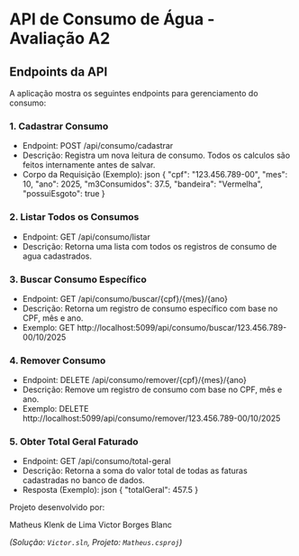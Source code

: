 # API de Consumo de Água - Avaliação A2

## Endpoints da API

A aplicação mostra os seguintes endpoints para gerenciamento do consumo:

### 1. Cadastrar Consumo

* Endpoint: POST /api/consumo/cadastrar
* Descrição: Registra um nova leitura de consumo. Todos os calculos são feitos internamente antes de salvar.
* Corpo da Requisição (Exemplo):
    json
    {
      "cpf": "123.456.789-00",
      "mes": 10,
      "ano": 2025,
      "m3Consumidos": 37.5,
      "bandeira": "Vermelha",
      "possuiEsgoto": true
    }

### 2. Listar Todos os Consumos

* Endpoint: GET /api/consumo/listar
* Descrição: Retorna uma lista com todos os registros de consumo de agua cadastrados.

### 3. Buscar Consumo Específico

* Endpoint: GET /api/consumo/buscar/{cpf}/{mes}/{ano}
* Descrição: Retorna um registro de consumo específico com base no CPF, mês e ano.
* Exemplo: GET http://localhost:5099/api/consumo/buscar/123.456.789-00/10/2025

### 4. Remover Consumo

* Endpoint: DELETE /api/consumo/remover/{cpf}/{mes}/{ano}
* Descrição: Remove um registro de consumo com base no CPF, mês e ano.
* Exemplo: DELETE http://localhost:5099/api/consumo/remover/123.456.789-00/10/2025

### 5. Obter Total Geral Faturado

* Endpoint: GET /api/consumo/total-geral
* Descrição: Retorna a soma do valor total de todas as faturas cadastradas no banco de dados.
* Resposta (Exemplo):
    json
    {
      "totalGeral": 457.5
    }
    

Projeto desenvolvido por:

Matheus Klenk de Lima
Victor Borges Blanc

*(Solução: `Victor.sln`, Projeto: `Matheus.csproj`)*
